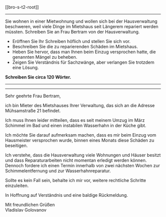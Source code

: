 [[bro-s-t2-root]]

---

Sie wohnen in einer Mietwohnung und wollen sich bei der Hausverwaltung beschweren, weil viele Dinge im Mietshaus seit Längerem repariert werden müssten. Schreiben Sie an Frau Bertram von der Hausverwaltung.

- Eröffnen Sie Ihr Schreiben höflich und stellen Sie sich vor.  
- Beschreiben Sie die zu reparierenden Schäden im Mietshaus.  
- Heben Sie hervor, dass man Ihnen beim Einzug versprochen hatte, die genannten Mängel zu beheben.  
- Zeigen Sie Verständnis für Sachzwänge, aber verlangen Sie trotzdem eine Lösung.  

**Schreiben Sie circa 120 Wörter.**

---
---

Sehr geehrte Frau Bertram,

ich bin Mieter des Mietshauses Ihrer Verwaltung, das sich an die Adresse Mühsamstraße 21 befindet.

Ich muss Ihnen leider mitteilen, dass es seit meinem Umzug im März Schimmel im Bad und einen instabilen Wasserhahn in der Küche gibt.

Ich möchte Sie darauf aufmerksam machen, dass es mir beim Einzug vom Hausmeister versprochen wurde, binnen eines Monats diese Schäden zu beseitigen.

Ich verstehe, dass die Hausverwaltung viele Wohnungen und Häuser besitzt und dass Reparaturarbeiten nicht momentan erledigt werden können. Dennoch fordere ich einen Termin innerhalb von zwei nächsten Wochen zur Schimmelentfernung und zur Wasserhahnreparatur.

Sollte es kein Fall sein, behalte ich mir vor, weitere rechtliche Schritte einzuleiten.

In Hoffnung auf Verständnis und eine baldige Rückmeldung.

Mit freundlichen Grüßen  
Vladislav Golovanov